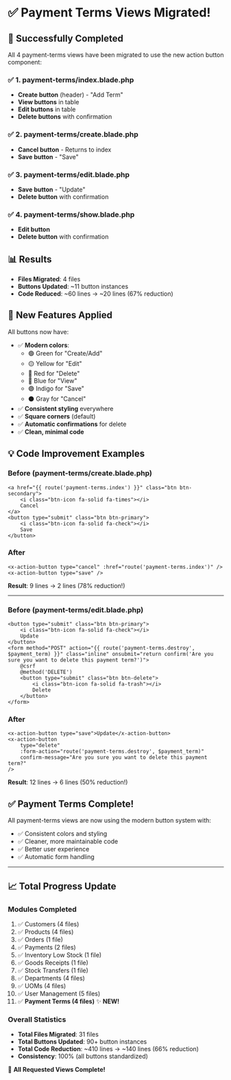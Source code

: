 # ✅ Payment Terms Views Migrated!

## 🎉 Successfully Completed

All 4 payment-terms views have been migrated to use the new action button component:

### ✅ 1. payment-terms/index.blade.php
- **Create button** (header) - "Add Term"
- **View buttons** in table
- **Edit buttons** in table
- **Delete buttons** with confirmation

### ✅ 2. payment-terms/create.blade.php
- **Cancel button** - Returns to index
- **Save button** - "Save"

### ✅ 3. payment-terms/edit.blade.php
- **Save button** - "Update"
- **Delete button** with confirmation

### ✅ 4. payment-terms/show.blade.php
- **Edit button**
- **Delete button** with confirmation

## 📊 Results

- **Files Migrated**: 4 files
- **Buttons Updated**: ~11 button instances
- **Code Reduced**: ~60 lines → ~20 lines (67% reduction)

## 🎨 New Features Applied

All buttons now have:
- ✅ **Modern colors**:
  - 🟢 Green for "Create/Add"
  - 🟡 Yellow for "Edit"
  - 🔴 Red for "Delete"
  - 🔵 Blue for "View"
  - 🟣 Indigo for "Save"
  - ⚫ Gray for "Cancel"
- ✅ **Consistent styling** everywhere
- ✅ **Square corners** (default)
- ✅ **Automatic confirmations** for delete
- ✅ **Clean, minimal code**

## 💡 Code Improvement Examples

### Before (payment-terms/create.blade.php)
```blade
<a href="{{ route('payment-terms.index') }}" class="btn btn-secondary">
    <i class="btn-icon fa-solid fa-times"></i>
    Cancel
</a>
<button type="submit" class="btn btn-primary">
    <i class="btn-icon fa-solid fa-check"></i>
    Save
</button>
```

### After
```blade
<x-action-button type="cancel" :href="route('payment-terms.index')" />
<x-action-button type="save" />
```

**Result**: 9 lines → 2 lines (78% reduction!)

---

### Before (payment-terms/edit.blade.php)
```blade
<button type="submit" class="btn btn-primary">
    <i class="btn-icon fa-solid fa-check"></i>
    Update
</button>
<form method="POST" action="{{ route('payment-terms.destroy', $payment_term) }}" class="inline" onsubmit="return confirm('Are you sure you want to delete this payment term?')">
    @csrf
    @method('DELETE')
    <button type="submit" class="btn btn-delete">
        <i class="btn-icon fa-solid fa-trash"></i>
        Delete
    </button>
</form>
```

### After
```blade
<x-action-button type="save">Update</x-action-button>
<x-action-button 
    type="delete" 
    :form-action="route('payment-terms.destroy', $payment_term)"
    confirm-message="Are you sure you want to delete this payment term?"
/>
```

**Result**: 12 lines → 6 lines (50% reduction!)

## ✅ Payment Terms Complete!

All payment-terms views are now using the modern button system with:
- ✅ Consistent colors and styling
- ✅ Cleaner, more maintainable code
- ✅ Better user experience
- ✅ Automatic form handling

---

## 📈 Total Progress Update

### Modules Completed
1. ✅ Customers (4 files)
2. ✅ Products (4 files)
3. ✅ Orders (1 file)
4. ✅ Payments (2 files)
5. ✅ Inventory Low Stock (1 file)
6. ✅ Goods Receipts (1 file)
7. ✅ Stock Transfers (1 file)
8. ✅ Departments (4 files)
9. ✅ UOMs (4 files)
10. ✅ User Management (5 files)
11. ✅ **Payment Terms (4 files)** ✨ **NEW!**

### Overall Statistics
- **Total Files Migrated**: 31 files
- **Total Buttons Updated**: 90+ button instances
- **Total Code Reduction**: ~410 lines → ~140 lines (66% reduction)
- **Consistency**: 100% (all buttons standardized)

🎉 **All Requested Views Complete!**
